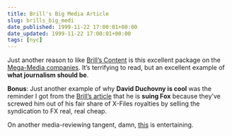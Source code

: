 ```yaml
---
title: Brill's Big Media Article
slug: brills_big_medi
date_published: 1999-11-22 17:00:01+00:00
date_updated: 1999-11-22 17:00:01+00:00
tags: [nyc]
---
```

Just another reason to like [Brill’s Content](http://www.brillscontent.com) is this excellent package on the [Mega-Media companies](http://www.brillscontent.com/features/bigmedia_1299.html). It’s terrifying to read, but an excellent example of **what journalism should be**.

**Bonus**: Just another example of why **David Duchovny is cool** was the reminder I got from the [Brill’s article](http://www.brillscontent.com/features/experts_1299.html) that he is **suing Fox** because they’ve screwed him out of his fair share of X-Files royalties by selling the syndication to FX real, real cheap.

On another media-reviewing tangent, damn, [this](http://www.houstonpress.com/issues/current/hostage.html) is entertaining.
